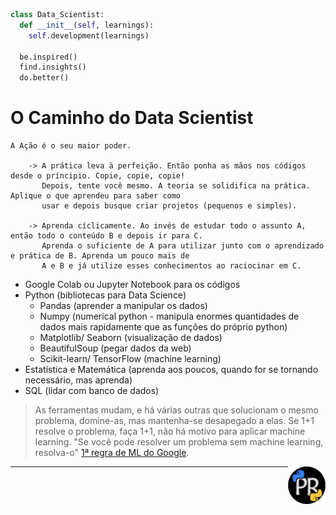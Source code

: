 ```python
class Data_Scientist:
  def __init__(self, learnings):
    self.development(learnings)
  
  be.inspired()
  find.insights()
  do.better()
```

# O Caminho do Data Scientist

    A Ação é o seu maior poder.
    
        -> A prática leva à perfeição. Então ponha as mãos nos códigos desde o príncipio. Copie, copie, copie!
           Depois, tente você mesmo. A teoria se solidifica na prática. Aplique o que aprendeu para saber como 
           usar e depois busque criar projetos (pequenos e simples).
        
        -> Aprenda cíclicamente. Ao invés de estudar todo o assunto A, então todo o conteúdo B e depois ir para C. 
           Aprenda o suficiente de A para utilizar junto com o aprendizado e prática de B. Aprenda um pouco mais de
           A e B e já utilize esses conhecimentos ao raciocinar em C.
                    
           
* Google Colab ou Jupyter Notebook para os códigos 
* Python (bibliotecas para Data Science)
  * Pandas (aprender a manipular os dados)
  * Numpy (numerical python - manipula enormes quantidades de dados mais rapidamente que as funções do próprio python)
  * Matplotlib/ Seaborn (visualização de dados)
  * BeautifulSoup (pegar dados da web)
  * Scikit-learn/ TensorFlow (machine learning)
* Estatística e Matemática (aprenda aos poucos, quando for se tornando necessário, mas aprenda)
* SQL (lidar com banco de dados)

> As ferramentas mudam, e há várias outras que solucionam o mesmo problema, domine-as, mas mantenha-se desapegado a elas. Se 1+1 resolve o problema, faça 1+1, não há motivo para aplicar machine learning. "Se você pode resolver um problema sem machine learning, resolva-o" [1ª regra de ML do Google](https://developers.google.com/machine-learning/guides/rules-of-ml).


[<img align="right" width="60" height="60" src="https://github.com/pauloreis-ds/Paulo-Reis-Data-Science/blob/master/Paulo%20Reis/PauloReis0.png">](https://github.com/pauloreis-ds)

---
